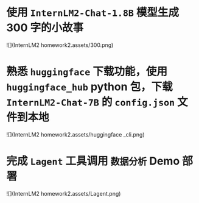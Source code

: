 # 使用 `InternLM2-Chat-1.8B` 模型生成 300 字的小故事

![](InternLM2 homework2.assets/300.png)



# 熟悉 `huggingface` 下载功能，使用 `huggingface_hub` python 包，下载 `InternLM2-Chat-7B` 的 `config.json` 文件到本地

![](InternLM2 homework2.assets/huggingface _cli.png)

# 完成 `Lagent` 工具调用 `数据分析` Demo 部署

![](InternLM2 homework2.assets/Lagent.png)